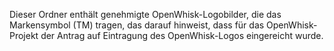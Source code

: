 Dieser Ordner enthält genehmigte OpenWhisk-Logobilder, die das Markensymbol (TM) tragen, das darauf hinweist,
dass für das OpenWhisk-Projekt der Antrag auf Eintragung des OpenWhisk-Logos eingereicht wurde. 
